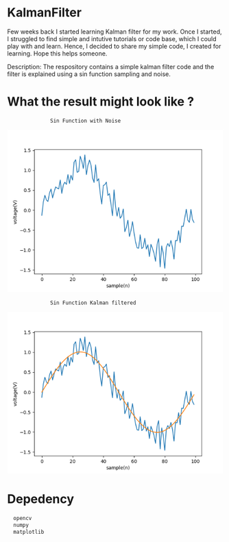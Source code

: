 # KalmanFilter

Few weeks back I started learning Kalman filter for my work. Once I started, I struggled to find simple and intutive tutorials or code base, which I could play with and learn. Hence, I decided to share my simple code, I created for learning. Hope this helps someone.

Description: The respository contains a simple kalman filter code and the filter is explained using a sin function sampling and noise.

# What the result might look like ?

                  Sin Function with Noise
  ![Sin With Noise](others/WithNoise.png "With Noise")

                  Sin Function Kalman filtered 
  ![Sin Without Noise](others/Filtered.png "Filtered ")


# Depedency
  
  ```
    opencv
    numpy
    matplotlib
  ```
